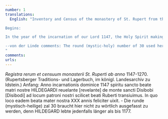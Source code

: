 ```yaml
---
number: 1
translations:
  English: "Inventory and Census of the monastery of St. Rupert from the years 1147-1270. (Rupertsberg Traditions- and Stock Book, in the Royal State Library in Idstein).

Begins:

In the year of the incarnation of our Lord 1147, the Holy Spirit making a revelation to our blessed holy mother Hildegard, we moved to the location of our patron saint namely the blessed Rupert from the mountain of our Saint Disibod.  In which very place our blessed mother lived happily for 30 years.

--von der Linde comments: The round (mystic-holy) number of 30 used here is not to be understood literally, because Hildegard lived in any case later than 1177. [Trans. J. Docking]
"
comments:
urls:
---
```


<em>Registra rerum et censuum monasterii St. Ruperti ab anno</em> 1147-1270. (Rupertsberger Traditions- und Lagerbuch, im königl. Landesarchiv zu Idstein.) Anfang: Anno incarnationis dominice 1147 spiritu sancto beate matri nostre HILDEGARDI reuelante [revelante] de monte sancti Disibobi [Disibodi] ad locum patroni nostri scilicet beati Ruberti transiuimus. In quo loco eadem beata mater nostra XXX annis feliciter uixit. - Die runde (mystisch-heilige) zal 30 braucht hier nicht zu wörtlich ausgefasst zu werden, denn HILDEGARD lebte jedenfalls länger als bis 1177.
